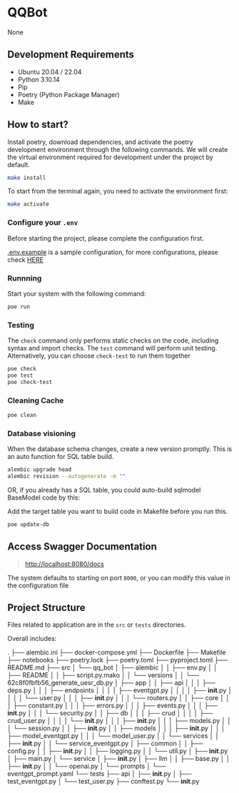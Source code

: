 # QQBot

None

## Development Requirements

- Ubuntu 20.04 / 22.04
- Python 3.10.14
- Pip
- Poetry (Python Package Manager)
- Make

## How to start?

Install poetry, download dependencies, and activate the poetry development environment through the following commands. We will create the virtual environment required for development under the project by default.

```sh
make install
```

To start from the terminal again, you need to activate the environment first:

```sh
make activate
```

### Configure your `.env`

Before starting the project, please complete the configuration first.

[.env.example](.env.example) is a sample configuration, for more configurations, please check [HERE](src/qq_bot/common/config.py)

### Runnning

Start your system with the following command:

```sh
poe run
```

### Testing

The `check` command only performs static checks on the code, including syntax and import checks. The `test` command will perform unit testing. Alternatively, you can choose `check-test` to run them together

```sh
poe check
poe test
poe check-test
```

### Cleaning Cache

```sh
poe clean
```

### Database visioning

When the database schema changes, create a new version promptly. This is an auto function for SQL table build.

```sh
alembic upgrade head
alembic revision --autogenerate -m ""
```

OR, if you already has a SQL table, you could auto-build sqlmodel BaseModel code by this:

Add the target table you want to build code in Makefile before you run this.

```sh
poe update-db
```

## Access Swagger Documentation

> <http://localhost:8080/docs>

The system defaults to starting on port `8000`, or you can modify this value in the configuration file

## Project Structure

Files related to application are in the `src` or `tests` directories.

Overall includes:

.
├── alembic.ini
├── docker-compose.yml
├── Dockerfile
├── Makefile
├── notebooks
├── poetry.lock
├── poetry.toml
├── pyproject.toml
├── README.md
├── src
│   └── qq_bot
│       ├── alembic
│       │   ├── env.py
│       │   ├── README
│       │   ├── script.py.mako
│       │   └── versions
│       │       └── 62c8f0fbfb56_generate_uesr_db.py
│       ├── app
│       │   ├── api
│       │   │   ├── deps.py
│       │   │   ├── endpoints
│       │   │   │   ├── eventgpt.py
│       │   │   │   ├── __init__.py
│       │   │   │   └── user.py
│       │   │   ├── __init__.py
│       │   │   └── routers.py
│       │   ├── core
│       │   │   ├── constant.py
│       │   │   ├── errors.py
│       │   │   ├── events.py
│       │   │   ├── __init__.py
│       │   │   └── security.py
│       │   ├── db
│       │   │   ├── crud
│       │   │   │   ├── crud_user.py
│       │   │   │   └── __init__.py
│       │   │   ├── __init__.py
│       │   │   ├── models.py
│       │   │   └── session.py
│       │   ├── __init__.py
│       │   ├── models
│       │   │   ├── __init__.py
│       │   │   ├── model_eventgpt.py
│       │   │   └── model_user.py
│       │   └── services
│       │       ├── __init__.py
│       │       └── service_eventgpt.py
│       ├── common
│       │   ├── config.py
│       │   ├── __init__.py
│       │   ├── logging.py
│       │   └── util.py
│       ├── __init__.py
│       ├── main.py
│       └── service
│           ├── __init__.py
│           ├── llm
│           │   ├── base.py
│           │   ├── __init__.py
│           │   └── openai.py
│           └── prompts
│               └── eventgpt_prompt.yaml
└── tests
    ├── api
    │   ├── __init__.py
    │   ├── test_eventgpt.py
    │   └── test_user.py
    ├── conftest.py
    └── __init__.py

